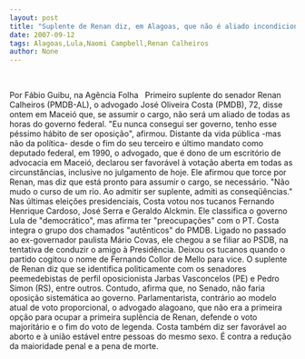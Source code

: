 ```yaml
---
layout: post
title: "Suplente de Renan diz, em Alagoas, que não é aliado incondicional de Lula e afirmar ter preocupações com o PT"
date: 2007-09-12
tags: Alagoas,Lula,Naomi Campbell,Renan Calheiros
author: None
---
```


&nbsp;

Por F&aacute;bio Guibu, na Ag&ecirc;ncia Folha
&nbsp;
Primeiro suplente do senador Renan Calheiros (PMDB-AL), o advogado Jos&eacute; Oliveira Costa (PMDB), 72, disse ontem em Macei&oacute; que, se assumir o cargo, n&atilde;o ser&aacute; um aliado de todas as horas do governo federal. &quot;Eu nunca consegui ser governo, tenho esse p&eacute;ssimo h&aacute;bito de ser oposi&ccedil;&atilde;o&quot;, afirmou.
Distante da vida p&uacute;blica -mas n&atilde;o da pol&iacute;tica- desde o fim do seu terceiro e &uacute;ltimo mandato como deputado federal, em 1990, o advogado, que &eacute; dono de um escrit&oacute;rio de advocacia em Macei&oacute;, declarou ser favor&aacute;vel &agrave; vota&ccedil;&atilde;o aberta em todas as circunst&acirc;ncias, inclusive no julgamento de hoje.
Ele afirmou que torce por Renan, mas diz que est&aacute; pronto para assumir o cargo, se necess&aacute;rio. &quot;N&atilde;o mudo o curso de um rio. Ao admitir ser suplente, admiti as conseq&uuml;&ecirc;ncias.&quot;
Nas &uacute;ltimas elei&ccedil;&otilde;es presidenciais, Costa votou nos tucanos Fernando Henrique Cardoso, Jos&eacute; Serra e Geraldo Alckmin. Ele classifica o governo Lula de &quot;democr&aacute;tico&quot;, mas afirma ter &quot;preocupa&ccedil;&otilde;es&quot; com o PT.
Costa integra o grupo dos chamados &quot;aut&ecirc;nticos&quot; do PMDB. Ligado no passado ao ex-governador paulista M&aacute;rio Covas, ele chegou a se filiar ao PSDB, na tentativa de conduzir o amigo &agrave; Presid&ecirc;ncia. Deixou os tucanos quando o partido cogitou o nome de Fernando Collor de Mello para vice.
O suplente de Renan diz que se identifica politicamente com os senadores peemedebistas de perfil oposicionista Jarbas Vasconcelos (PE) e Pedro Simon (RS), entre outros. Contudo, afirma que, no Senado, n&atilde;o faria oposi&ccedil;&atilde;o sistem&aacute;tica ao governo.
Parlamentarista, contr&aacute;rio ao modelo atual de voto proporcional, o advogado alagoano, que n&atilde;o era a primeira op&ccedil;&atilde;o para ocupar a primeira supl&ecirc;ncia de Renan, defende o voto majorit&aacute;rio e o fim do voto de legenda.
Costa tamb&eacute;m diz ser favor&aacute;vel ao aborto e &agrave; uni&atilde;o est&aacute;vel entre pessoas do mesmo sexo. &Eacute; contra a redu&ccedil;&atilde;o da maioridade penal e a pena de morte.

&nbsp; 